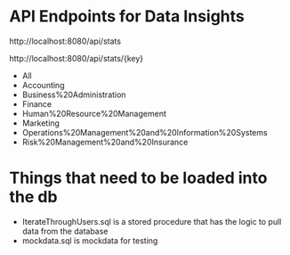 # API Endpoints for Data Insights

http://localhost:8080/api/stats

http://localhost:8080/api/stats/{key}

- All
- Accounting
- Business%20Administration
- Finance
- Human%20Resource%20Management
- Marketing
- Operations%20Management%20and%20Information%20Systems
- Risk%20Management%20and%20Insurance

# Things that need to be loaded into the db
- IterateThroughUsers.sql is a stored procedure that has the logic to pull data from the database
- mockdata.sql is mockdata for testing
